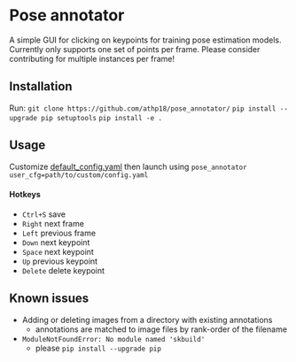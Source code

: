 # Pose annotator
A simple GUI for clicking on keypoints for training pose estimation models. Currently only supports one set of 
points per frame. Please consider contributing for multiple instances per frame!

## Installation
Run: 
`git clone https://github.com/athp18/pose_annotator/`
`pip install --upgrade pip setuptools`
`pip install -e .`

## Usage
Customize [default_config.yaml](pose_annotator/gui/default_config.yaml) then launch using
 `pose_annotator user_cfg=path/to/custom/config.yaml` 
 
#### Hotkeys 
* `Ctrl+S` save
* `Right` next frame
* `Left` previous frame
* `Down` next keypoint
* `Space` next keypoint
* `Up` previous keypoint
* `Delete` delete keypoint

 

## Known issues
* Adding or deleting images from a directory with existing annotations
	* annotations are matched to image files by rank-order of the filename
* `ModuleNotFoundError: No module named 'skbuild'`
  * please `pip install --upgrade pip`
